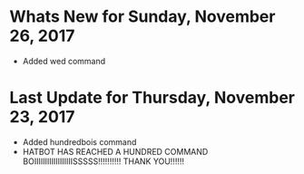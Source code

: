 # Whats New for Sunday, November 26, 2017

- Added wed command

# Last Update for Thursday, November 23, 2017

- Added hundredbois command
- HATBOT HAS REACHED A HUNDRED COMMAND BOIIIIIIIIIIIIIIIIIISSSSS!!!!!!!!!! THANK YOU!!!!!!
